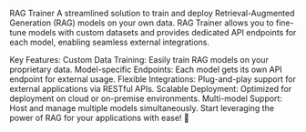 RAG Trainer
A streamlined solution to train and deploy Retrieval-Augmented Generation (RAG) models on your own data. RAG Trainer allows you to fine-tune models with custom datasets and provides dedicated API endpoints for each model, enabling seamless external integrations.

Key Features:
Custom Data Training: Easily train RAG models on your proprietary data.
Model-specific Endpoints: Each model gets its own API endpoint for external usage.
Flexible Integrations: Plug-and-play support for external applications via RESTful APIs.
Scalable Deployment: Optimized for deployment on cloud or on-premise environments.
Multi-model Support: Host and manage multiple models simultaneously.
Start leveraging the power of RAG for your applications with ease! 🚀


